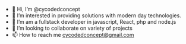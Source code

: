 - 👋 Hi, I’m @cycodedconcept
- 👀 I’m interested in providing solutions with modern day technologies.
- 🌱 I’m am a fullstack developer in javascript, React, php and node.js
- 💞️ I’m looking to collaborate on variety of projects
- 📫 How to reach me cycodedconcept@gmail.com

<!---
cycodedconcept/cycodedconcept is a ✨ special ✨ repository because its `README.md` (this file) appears on your GitHub profile.
You can click the Preview link to take a look at your changes.
--->
